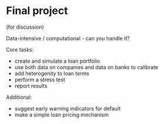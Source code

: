 # Final project

(for discussion)

Data-intensive / computational - can you handle it?

Core tasks:

- create and simulate a loan portfolio
- use both data on companies and data on banks to calibrate
- add heterogenity to loan terms
- perform a stress test
- report results

Additional:

- suggest early warning indicators for default 
- make a simple loan pricing mechanism

